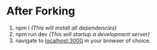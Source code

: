 # After Forking

 1. npm i *(This will install all dependencies)*
 2. npm run dev *(This will startup a development server)*
 3. navigate to [localhost:3000](localhost:3000) in your browser of choice.

